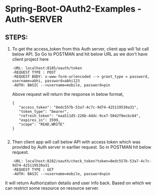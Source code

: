 # Spring-Boot-OAuth2-Examples -Auth-SERVER

## STEPS:

1. To get the access_token from this Auth server, client app will 1st call below API. So Go to POSTMAN and hit below URL as we don't have client project here
   
   ```
   -URL: localhost:8185/oauth/token
   -REQUEST TYPE : POST
   -REQUEST BODY: x-www-form-urlencoded --> grant_type = password, username=abhi, password=abhi123
   -AUTH: BASIC -->username=mobile, password=pin
   ```
   
   Above request will return the response in below format,
   
   ```
   {
      "access_token": "8edc557b-53a7-4c7c-9d74-425119539a31",
      "token_type": "bearer",
      "refresh_token": "eaa511d5-226b-4ddc-9ce7-5042f0ecbc84",
      "expires_in": 3599,
      "scope": "READ,WRITE"
   }
  
2. Then client app will call below API with access token which was provided by Auth server in earllier request. So in POSTMAN hit below request.

   ```
   -URL: localhost:8282/oauth/check_token?token=8edc557b-53a7-4c7c-9d74-425119539a31
   -REQUEST TYPE : GET
   -AUTH: BASIC -->username=mobile, password=pin
   ```
   
It will return Authorization details and user info back. Based on which we can restrict some resource on resource server.
